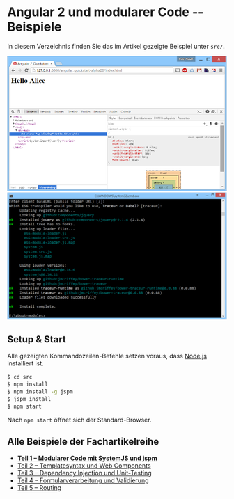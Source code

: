 # Angular 2 und modularer Code -- Beispiele

In diesem Verzeichnis finden Sie das im Artikel gezeigte Beispiel unter `src/`.

![Screenshot](screenshot_hello_alice.png)
![Screenshot](screenshot_jspm_install.png)

## Setup & Start

Alle gezeigten Kommandozeilen-Befehle setzen voraus, dass [Node.js](https://nodejs.org/) installiert ist. 

```cmd
$ cd src
$ npm install
$ npm install -g jspm
$ jspm install
$ npm start
```

Nach `npm start` öffnet sich der Standard-Browser.

## Alle Beispiele der Fachartikelreihe

* __[Teil 1 – Modularer Code mit SystemJS und jspm](https://github.com/Angular2Buch/angular2-module)__
* [Teil 2 – Templatesyntax und Web Components](https://github.com/Angular2Buch/angular2-template-syntax)
* [Teil 3 – Dependency Injection und Unit-Testing](https://github.com/Angular2Buch/angular2-testing)
* [Teil 4 – Formularverarbeitung und Validierung](https://github.com/Angular2Buch/angular2-forms)
* [Teil 5 – Routing](https://github.com/Angular2Buch/angular2-routing) 